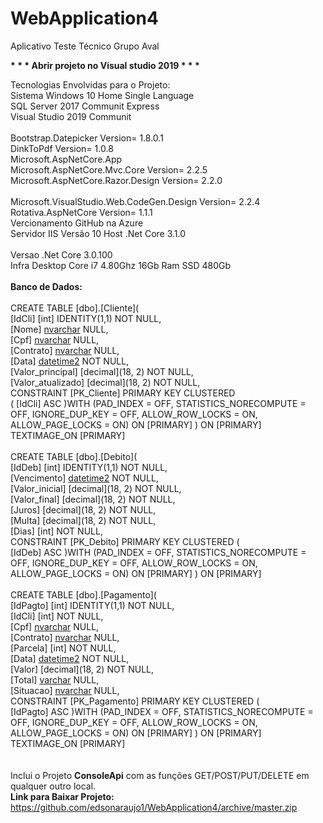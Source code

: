 # WebApplication4
Aplicativo Teste Técnico Grupo Aval

<b> * * * Abrir projeto no  Visual studio 2019 * * * </b>

Tecnologias Envolvidas para o Projeto:<br>
Sistema Windows 10 Home Single Language<br> 
SQL Server 2017 Communit Express<br> 
Visual Studio 2019 Communit<br>  
Bootstrap.Datepicker  Version= 1.8.0.1<br> 
DinkToPdf  Version= 1.0.8<br> 
Microsoft.AspNetCore.App<br> 
Microsoft.AspNetCore.Mvc.Core Version= 2.2.5<br> 
Microsoft.AspNetCore.Razor.Design Version= 2.2.0<br>  
Microsoft.VisualStudio.Web.CodeGen.Design Version= 2.2.4<br> 
Rotativa.AspNetCore Version= 1.1.1<br> 
Vercionamento GitHub na Azure<br> 
Servidor IIS Versão 10 Host .Net Core 3.1.0<br>  
Versao .Net Core 3.0.100<br> 
Infra Desktop Core i7 4.80Ghz 16Gb Ram SSD 480Gb<br> 
<br> 
<b>Banco de Dados:</b><br><br> 
CREATE TABLE [dbo].[Cliente](<br>
[IdCli] [int] IDENTITY(1,1) NOT NULL, <br>
[Nome] [nvarchar](max) NULL,<br>
[Cpf] [nvarchar](max) NULL,<br>
[Contrato] [nvarchar](max) NULL,<br>
[Data] [datetime2](7) NOT NULL, <br>
[Valor_principal] [decimal](18, 2) NOT NULL, <br>
[Valor_atualizado] [decimal](18, 2) NOT NULL, <br>
CONSTRAINT [PK_Cliente] PRIMARY KEY CLUSTERED <br>
(  [IdCli] ASC )WITH (PAD_INDEX = OFF, STATISTICS_NORECOMPUTE = OFF, IGNORE_DUP_KEY = OFF, ALLOW_ROW_LOCKS = ON, ALLOW_PAGE_LOCKS = ON) ON [PRIMARY] ) ON [PRIMARY] TEXTIMAGE_ON [PRIMARY] 
<br>
<br>
CREATE TABLE [dbo].[Debito]( <br>
[IdDeb] [int] IDENTITY(1,1) NOT NULL,<br>
[Vencimento] [datetime2](7) NOT NULL,<br>
[Valor_inicial] [decimal](18, 2) NOT NULL,<br>
[Valor_final] [decimal](18, 2) NOT NULL,<br>
[Juros] [decimal](18, 2) NOT NULL,<br>
[Multa] [decimal](18, 2) NOT NULL,<br>
[Dias] [int] NOT NULL,<br>
CONSTRAINT [PK_Debito] PRIMARY KEY CLUSTERED  (<br>
[IdDeb] ASC )WITH (PAD_INDEX = OFF, STATISTICS_NORECOMPUTE = OFF, IGNORE_DUP_KEY = OFF, ALLOW_ROW_LOCKS = ON, ALLOW_PAGE_LOCKS = ON) ON [PRIMARY] ) ON [PRIMARY] 
<br>
<br>
CREATE TABLE [dbo].[Pagamento](<br>
[IdPagto] [int] IDENTITY(1,1) NOT NULL,<br>
[IdCli] [int] NOT NULL,<br>
[Cpf] [nvarchar](max) NULL,<br>
[Contrato] [nvarchar](max) NULL,<br>
[Parcela] [int] NOT NULL,<br>
[Data] [datetime2](7) NOT NULL,<br>
[Valor] [decimal](18, 2) NOT NULL,<br>
[Total] [varchar](50) NULL,<br>
[Situacao] [nvarchar](max) NULL,<br>
CONSTRAINT [PK_Pagamento] PRIMARY KEY CLUSTERED  (<br>
[IdPagto] ASC )WITH (PAD_INDEX = OFF, STATISTICS_NORECOMPUTE = OFF, IGNORE_DUP_KEY = OFF, ALLOW_ROW_LOCKS = ON, ALLOW_PAGE_LOCKS = ON) ON [PRIMARY] ) ON [PRIMARY] TEXTIMAGE_ON [PRIMARY] 
<br> 
<br>
<br>
Inclui o Projeto <b>ConsoleApi</b> com as funções GET/POST/PUT/DELETE em qualquer outro local.
<br>
<b>Link para Baixar Projeto: </b> https://github.com/edsonaraujo1/WebApplication4/archive/master.zip 
